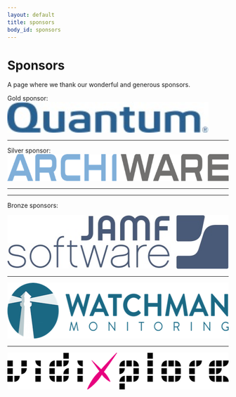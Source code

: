 ```yaml
---
layout: default
title: sponsors
body_id: sponsors
---
```


# Sponsors

A page where we thank our wonderful and generous sponsors.
<p>Gold sponsor: <a href="http://www.quantum.com"><img height="70" width="458" src="/assets/Quantum_Logo_229x35.jpg"></a></p><hr>
<p>Silver sponsor: <a href="http://www.archiware.com/home.1.1.html"><img height="61" width="700" src="/assets/archiware_logo_rgb_700px-72dpi.png"></a></p><hr>
<hr>
<p>Bronze sponsors:</p>
<p> <a href="http://www.jamfsoftware.com"><img height="122" width="520" src="/assets/JAMF-Software-Blue-Logo-Print.jpg"></a></p>
<hr>
<p><a href="https://www.watchmanmonitoring.com"><img height="127" width="550" src="/assets/Watchman-Monitoring-logo-blue550.png"></a></p>
<hr>
<p><a href="https://www.vidixplore.com"><img height="84" width="550" src="/assets/vidixplore_black550.png"></a></p>